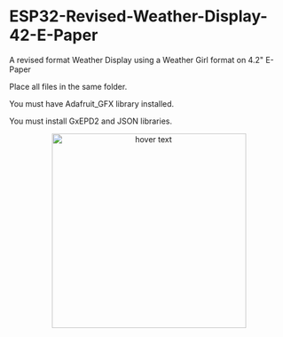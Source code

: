 # ESP32-Revised-Weather-Display-42-E-Paper
A revised format Weather Display using a Weather Girl format on 4.2" E-Paper

Place all files in the same folder.

You must have Adafruit_GFX library installed.

You must install GxEPD2 and JSON libraries.

<p align="center">
  <img src="https://github.com/G6EJD/ESP32-Revised-Weather-Display-42-E-Paper/blob/master/DIsplaySample_1.jpg" width="350" title="hover text">
</p>


